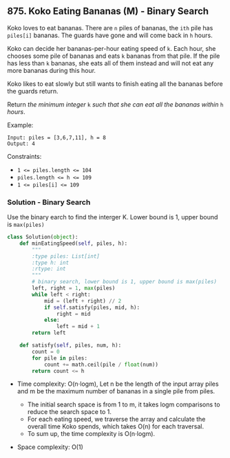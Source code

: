 ## 875. Koko Eating Bananas (M) - Binary Search

Koko loves to eat bananas. There are `n` piles of bananas, the `ith` pile has `piles[i]` bananas. The guards have gone and will come back in `h` hours.

Koko can decide her bananas-per-hour eating speed of `k`. Each hour, she chooses some pile of bananas and eats `k` bananas from that pile. If the pile has less than `k` bananas, she eats all of them instead and will not eat any more bananas during this hour.

Koko likes to eat slowly but still wants to finish eating all the bananas before the guards return.

Return *the minimum integer* `k` *such that she can eat all the bananas within* `h` *hours*.

Example:

```
Input: piles = [3,6,7,11], h = 8
Output: 4
```

Constraints:

- `1 <= piles.length <= 104`
- `piles.length <= h <= 109`
- `1 <= piles[i] <= 109`

### Solution - Binary Search

Use the binary earch to find the interger K. Lower bound is 1, upper bound is `max(piles)`

```python
class Solution(object):
    def minEatingSpeed(self, piles, h):
        """
        :type piles: List[int]
        :type h: int
        :rtype: int
        """
        # binary search, lower bound is 1, upper bound is max(piles)
        left, right = 1, max(piles)
        while left < right:
            mid = (left + right) // 2
            if self.satisfy(piles, mid, h):
                right = mid
            else:
                left = mid + 1 
        return left

    def satisfy(self, piles, num, h):
        count = 0
        for pile in piles:
            count += math.ceil(pile / float(num))
        return count <= h
```

- Time complexity: O(n⋅log⁡m), Let n be the length of the input array piles and m be the maximum number of bananas in a single pile from piles.
  - The initial search space is from 1 to m, it takes log⁡m comparisons to reduce the search space to 1.
  - For each eating speed, we traverse the array and calculate the overall time Koko spends, which takes O(n) for each traversal.
  - To sum up, the time complexity is O(n⋅log⁡m).

- Space complexity: O(1)
